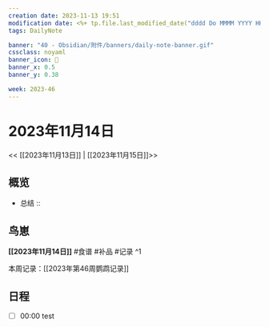 ```yaml
---
creation date: 2023-11-13 19:51
modification date: <%+ tp.file.last_modified_date("dddd Do MMMM YYYY HH:mm:ss") %>
tags: DailyNote

banner: "40 - Obsidian/附件/banners/daily-note-banner.gif"
cssclass: noyaml
banner_icon: 💌
banner_x: 0.5
banner_y: 0.38

week: 2023-46
---
```


# 2023年11月14日

<< [[2023年11月13日]] | [[2023年11月15日]]>>


## 概览
- 总结 :: 
## 鸟崽
**[[2023年11月14日]]**
#食谱 
#补品 
#记录 
^1

本周记录：[[2023年第46周鹦鹉记录]]

## 日程

- [ ] 00:00 test
